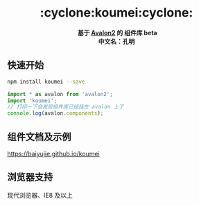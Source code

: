 <h1 align="center">:cyclone:koumei:cyclone:</h1>

<div align="center">
  <strong>基于 <a href="https://github.com/RubyLouvre/avalon">Avalon2</a> 的 组件库 beta</strong>
</div>
<div align="center">
  <strong>中文名：孔明</strong>
</div>

## 快速开始

``` bash
npm install koumei --save
```

``` js
import * as avalon from 'avalon2';
import 'koumei';
// 打印一下会发现组件库已经挂在 avalon 上了
console.log(avalon.components);
```

## 组件文档及示例

https://baiyujie.github.io/koumei

## 浏览器支持

现代浏览器、IE8 及以上
